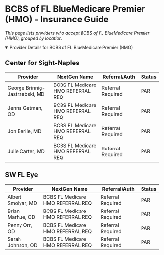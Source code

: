 # BCBS of FL BlueMedicare Premier (HMO) - Insurance Guide

*This page lists providers who accept BCBS of FL BlueMedicare Premier (HMO), grouped by location.*

<details open><summary>Provider Details for BCBS of FL BlueMedicare Premier (HMO)</summary>

## Center for Sight-Naples

| Provider | NextGen Name | Referral/Auth | Status |
|----------|-------------|--------------|--------|
| George Brinnig-Jastrzebski, MD | BCBS FL Medicare HMO REFERRAL REQ | Referral Required | PAR |
| Jenna Getman, OD | BCBS FL Medicare HMO REFERRAL REQ | Referral Required | PAR |
| Jon Berlie, MD | BCBS FL Medicare HMO REFERRAL REQ | Referral Required | PAR |
| Julie Carter, MD | BCBS FL Medicare HMO REFERRAL REQ | Referral Required | PAR |

## SW FL Eye

| Provider | NextGen Name | Referral/Auth | Status |
|----------|-------------|--------------|--------|
| Albert Smolyar, MD | BCBS FL Medicare HMO REFERRAL REQ | Referral Required | PAR |
| Brian Marhue, OD | BCBS FL Medicare HMO REFERRAL REQ | Referral Required | PAR |
| Penny Orr, OD | BCBS FL Medicare HMO REFERRAL REQ | Referral Required | PAR |
| Sarah Johnson, OD | BCBS FL Medicare HMO REFERRAL REQ | Referral Required | PAR |

</details>

